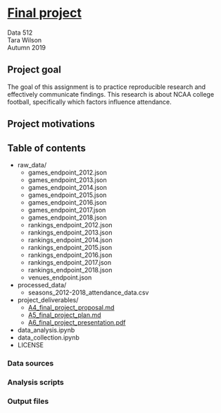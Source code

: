 # [Final project](https://wiki.communitydata.science/Human_Centered_Data_Science_(Fall_2019)/Assignments#A7:_Final_project_report)

Data 512  
Tara Wilson  
Autumn 2019  

## Project goal

The goal of this assignment is to practice reproducible research and effectively communicate findings.
This research is about NCAA college football, specifically which factors influence attendance. 

## Project motivations



## Table of contents

* raw_data/
    * games_endpoint_2012.json
    * games_endpoint_2013.json
    * games_endpoint_2014.json
    * games_endpoint_2015.json
    * games_endpoint_2016.json
    * games_endpoint_2017.json
    * games_endpoint_2018.json
    * rankings_endpoint_2012.json
    * rankings_endpoint_2013.json
    * rankings_endpoint_2014.json
    * rankings_endpoint_2015.json
    * rankings_endpoint_2016.json
    * rankings_endpoint_2017.json
    * rankings_endpoint_2018.json
    * venues_endpoint.json
* processed_data/
    * seasons_2012-2018_attendance_data.csv
* project_deliverables/
    * [A4_final_project_proposal.md](https://wiki.communitydata.science/Human_Centered_Data_Science_(Fall_2019)/Assignments#A4:_Final_project_proposal)
    * [A5_final_project_plan.md](https://wiki.communitydata.science/Human_Centered_Data_Science_(Fall_2019)/Assignments#A5:_Final_project_plan)
    * [A6_final_project_presentation.pdf](https://wiki.communitydata.science/Human_Centered_Data_Science_(Fall_2019)/Assignments#A6:_Final_project_presentation)
* data_analysis.ipynb
* data_collection.ipynb
* LICENSE

### Data sources

### Analysis scripts

### Output files



